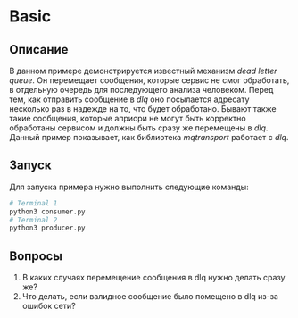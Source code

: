 # Basic

## Описание

В данном примере демонстрируется известный механизм *dead letter queue*. Он перемещает сообщения, которые сервис не смог обработать, в отдельную очередь для последующего анализа человеком. Перед тем, как отправить сообщение в *dlq* оно посылается адресату несколько раз в надежде на то, что будет обработано. Бывают также такие сообщения, которые априори не могут быть корректно обработаны сервисом и должны быть сразу же перемещены в *dlq*. Данный пример показывает, как библиотека *mqtransport* работает с *dlq*.

## Запуск

Для запуска примера нужно выполнить следующие команды:

```bash
# Terminal 1
python3 consumer.py
# Terminal 2
python3 producer.py
```

## Вопросы

1. В каких случаях перемещение сообщения в dlq нужно делать сразу же?
2. Что делать, если валидное сообщение было помещено в dlq из-за ошибок сети?